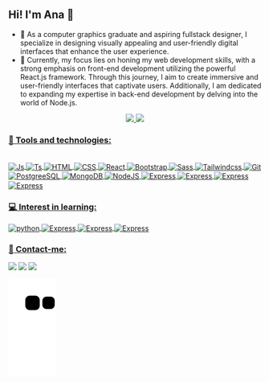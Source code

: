 ## Hi! I'm Ana 🦊

-  🔭  As a computer graphics graduate and aspiring fullstack designer, I specialize in designing visually appealing and user-friendly digital interfaces that enhance the user experience.
- 🌱  Currently, my focus lies on honing my web development skills, with a strong emphasis on front-end development utilizing the powerful React.js framework. Through this journey, I aim to create immersive and user-friendly interfaces that captivate users. Additionally, I am dedicated to expanding my expertise in back-end development by delving into the world of Node.js.

<div align="center">
  <a href="https://github.com/anafts">
  <img height="180em" src="https://github-readme-stats.vercel.app/api?username=anafts&show_icons=true&theme=dracula&include_all_commits=true&count_private=true"/>
  <img height="180em" src="https://github-readme-stats.vercel.app/api/top-langs/?username=anafts&layout=compact&langs_count=7&theme=dracula"/>
</div>


### 🚀 Tools and technologies:



<div style="display: inline_block"><br>
  <img align="center" alt="Js" height="40" width="50" src="https://cdn.jsdelivr.net/gh/devicons/devicon/icons/javascript/javascript-original.svg">
  <img align="center" alt="Ts" height="40" width="50" src="https://cdn.jsdelivr.net/gh/devicons/devicon/icons/typescript/typescript-original.svg">
  <img align="center" alt="HTML" height="40" width="50" src="https://cdn.jsdelivr.net/gh/devicons/devicon/icons/html5/html5-original.svg" >
  <img align="center" alt="CSS" height="40" width="50" src="https://cdn.jsdelivr.net/gh/devicons/devicon/icons/css3/css3-original.svg">
  <img align="center" alt="React" height="40" width="50" src="https://cdn.jsdelivr.net/gh/devicons/devicon/icons/react/react-original.svg" >
  <img align="center" alt="Bootstrap" height="40" width="50" src="https://cdn.jsdelivr.net/gh/devicons/devicon/icons/bootstrap/bootstrap-original.svg">
  <img align="center" alt="Sass" height="40" width="50" src="https://cdn.jsdelivr.net/gh/devicons/devicon/icons/sass/sass-original.svg">
  <img align="center" alt="Tailwindcss" height="40" width="50" src="https://cdn.jsdelivr.net/gh/devicons/devicon/icons/tailwindcss/tailwindcss-plain.svg">
  <img align="center" alt="Git" height="40" width="50" src="https://cdn.jsdelivr.net/gh/devicons/devicon/icons/git/git-original.svg">
  <img align="center" alt="PostgreeSQL" height="40" width="50" src="https://cdn.jsdelivr.net/gh/devicons/devicon/icons/postgresql/postgresql-original.svg">
  <img align="center" alt="MongoDB" height="40" width="50" src="https://cdn.jsdelivr.net/gh/devicons/devicon/icons/mongodb/mongodb-original.svg">
  <img align="center" alt="NodeJS" height="40" width="50"  src="https://cdn.jsdelivr.net/gh/devicons/devicon/icons/nodejs/nodejs-original.svg">
  <img align="center" alt="Express" height="40" width="50" src="https://cdn.jsdelivr.net/gh/devicons/devicon/icons/express/express-original.svg">
  <img align="center" alt="Express" height="40" width="50" src="https://cdn.jsdelivr.net/gh/devicons/devicon/icons/csharp/csharp-original.svg" />
   <img align="center" alt="Express" height="40" width="50" src="https://cdn.jsdelivr.net/gh/devicons/devicon/icons/figma/figma-original.svg" />
   <img align="center" alt="Express" height="40" width="50" src="https://cdn.jsdelivr.net/gh/devicons/devicon/icons/firebase/firebase-plain.svg" />
  
  
 
  
 
### 💻 Interest in learning: 
  
  <img align="center" alt="python" height="40" width="50" src="https://cdn.jsdelivr.net/gh/devicons/devicon/icons/python/python-original.svg"/>
  <img align="center" alt="Express" height="40" width="50" src="https://cdn.jsdelivr.net/gh/devicons/devicon/icons/vuejs/vuejs-original.svg" />
  <img align="center" alt="Express" height="40" width="50" src="https://cdn.jsdelivr.net/gh/devicons/devicon/icons/docker/docker-original.svg" />
   <img align="center" alt="Express" height="40" width="50" src="https://cdn.jsdelivr.net/gh/devicons/devicon/icons/nestjs/nestjs-plain.svg" />
 
  
  
  


### 💌 Contact-me:
<div>
    
  <a href="https://www.linkedin.com/in/ana-freitas-794b3523b/" target="_blank"><img src="https://img.shields.io/badge/-LinkedIn-%230077B5?style=for-the-badge&logo=linkedin&logoColor=white" target="_blank"></a>
  <a href = "mailto:contatoana.freitaas16@gmail.com"><img src="https://img.shields.io/badge/-Gmail-%23333?style=for-the-badge&logo=gmail&logoColor=white" target="_blank"></a>
   <a href="https://www.behance.net/anafts" target="_blank"><img src="https://img.shields.io/badge/-Behance-blue?style=for-the-badge&logo=behance&logoColor=white" target="_blank"></a>
   
   ![Snake animation](https://github.com/rafaballerini/rafaballerini/blob/output/github-contribution-grid-snake.svg)
   
</div>

